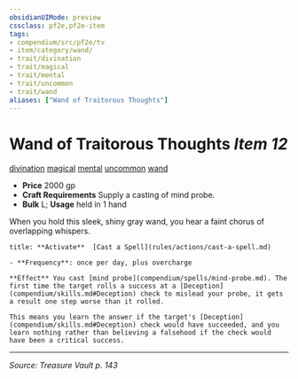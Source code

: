```yaml
---
obsidianUIMode: preview
cssclass: pf2e,pf2e-item
tags:
- compendium/src/pf2e/tv
- item/category/wand/
- trait/divination
- trait/magical
- trait/mental
- trait/uncommon
- trait/wand
aliases: ["Wand of Traitorous Thoughts"]
---
```

# Wand of Traitorous Thoughts *Item 12*  
[divination](divination.md "Divination School Trait")  [magical](magical.md "Magical Item Trait")  [mental](mental.md "Mental Effect Trait")  [uncommon](uncommon.md "Uncommon Rarity Trait")  [wand](wand.md "Wand Item Trait")  

- **Price** 2000 gp
- **Craft Requirements** Supply a casting of mind probe.
- **Bulk** L; **Usage** held in 1 hand

When you hold this sleek, shiny gray wand, you hear a faint chorus of overlapping whispers.

```ad-embed-ability
title: **Activate**  [Cast a Spell](rules/actions/cast-a-spell.md)

- **Frequency**: once per day, plus overcharge

**Effect** You cast [mind probe](compendium/spells/mind-probe.md). The first time the target rolls a success at a [Deception](compendium/skills.md#Deception) check to mislead your probe, it gets a result one step worse than it rolled.

This means you learn the answer if the target's [Deception](compendium/skills.md#Deception) check would have succeeded, and you learn nothing rather than believing a falsehood if the check would have been a critical success.
```


---
*Source: Treasure Vault p. 143*